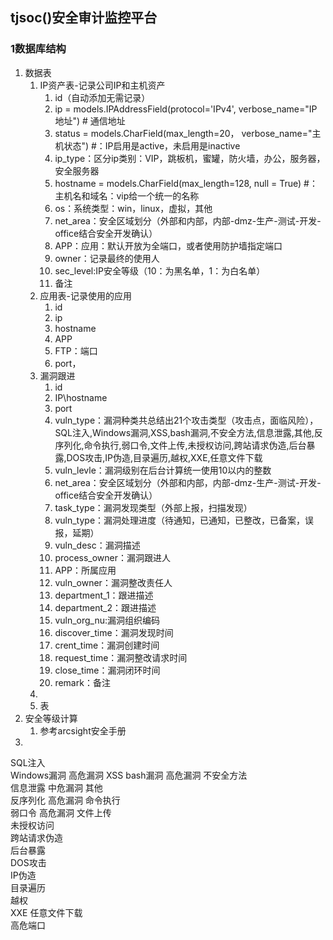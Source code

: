 ## tjsoc()安全审计监控平台

### 1数据库结构

1. 数据表
   1. IP资产表-记录公司IP和主机资产
      1. id（自动添加无需记录）
      2. ip = models.IPAddressField(protocol='IPv4', verbose_name="IP地址") # 通信地址
      3. status = models.CharField(max_length=20， verbose_name="主机状态") #：IP启用是active，未启用是inactive
      4. ip_type：区分ip类别：VIP，跳板机，蜜罐，防火墙，办公，服务器，安全服务器
      5. hostname = models.CharField(max_length=128, null = True) #：主机名和域名：vip给一个统一的名称
      6. os：系统类型：win，linux，虚拟，其他
      7. net_area：安全区域划分（外部和内部，内部-dmz-生产-测试-开发-office结合安全开发确认）
      8. APP：应用：默认开放为全端口，或者使用防护墙指定端口
      9. owner：记录最终的使用人
      10. sec_level:IP安全等级（10：为黑名单，1：为白名单）
      11. 备注
   2. 应用表-记录使用的应用
      1. id
      2. ip
      3. hostname
      4. APP
      5. FTP：端口
      6. port，
   3. 漏洞跟进
      1. id
      2. IP\hostname
      3. port
      4. vuln_type：漏洞种类共总结出21个攻击类型（攻击点，面临风险），SQL注入,Windows漏洞,XSS,bash漏洞,不安全方法,信息泄露,其他,反序列化,命令执行,弱口令,文件上传,未授权访问,跨站请求伪造,后台暴露,DOS攻击,IP伪造,目录遍历,越权,XXE,任意文件下载
      5. vuln_levle：漏洞级别在后台计算统一使用10以内的整数
      6. net_area：安全区域划分（外部和内部，内部-dmz-生产-测试-开发-office结合安全开发确认）
      7. task_type：漏洞发现类型（外部上报，扫描发现）
      8. vuln_type：漏洞处理进度（待通知，已通知，已整改，已备案，误报，延期）
      9. vuln_desc：漏洞描述
      10. process_owner：漏洞跟进人
      11. APP：所属应用 
      12. vuln_owner：漏洞整改责任人
      13. department_1：跟进描述
      14. department_2：跟进描述
      15. vuln_org_nu:漏洞组织编码
      16. discover_time：漏洞发现时间
      17. crent_time：漏洞创建时间
      18. request_time：漏洞整改请求时间
      19. close_time：漏洞闭环时间
      20. remark：备注
   4. 
   5. 表
2. 安全等级计算
   1. 参考arcsight安全手册
3. 





SQL注入	
Windows漏洞	高危漏洞
XSS	
bash漏洞	高危漏洞
不安全方法	
信息泄露	中危漏洞
其他	
反序列化	高危漏洞
命令执行	
弱口令	高危漏洞
文件上传	
未授权访问	
跨站请求伪造	
后台暴露	
DOS攻击	
IP伪造	
目录遍历	
越权	
XXE	
任意文件下载	
高危端口	